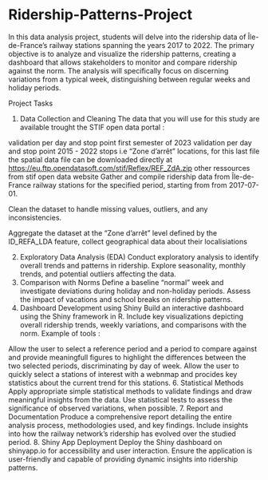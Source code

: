 # Ridership-Patterns-Project

In this data analysis project, students will delve into the ridership data of Île-de-France’s railway stations spanning the years 2017 to 2022. The primary objective is to analyze and visualize the ridership patterns, creating a dashboard that allows stakeholders to monitor and compare ridership against the norm. The analysis will specifically focus on discerning variations from a typical week, distinguishing between regular weeks and holiday periods.

Project Tasks
1. Data Collection and Cleaning
The data that you will use for this study are available trought the STIF open data portal :

validation per day and stop point first semester of 2023
validation per day and stop point 2015 - 2022
stops i.e “Zone d’arrêt” locations, for this last file the spatial data file can be downloaded directly at https://eu.ftp.opendatasoft.com/stif/Reflex/REF_ZdA.zip
other ressources from stif open data website
Gather and compile ridership data from Île-de-France railway stations for the specified period, starting from from 2017-07-01.

Clean the dataset to handle missing values, outliers, and any inconsistencies.

Aggregate the dataset at the “Zone d’arrêt” level defined by the ID_REFA_LDA feature, collect geographical data about their localisiations

2. Exploratory Data Analysis (EDA)
Conduct exploratory analysis to identify overall trends and patterns in ridership.
Explore seasonality, monthly trends, and potential outliers affecting the data.
4. Comparison with Norms
Define a baseline “normal” week and investigate deviations during holiday and non-holiday periods.
Assess the impact of vacations and school breaks on ridership patterns.
5. Dashboard Development using Shiny
Build an interactive dashboard using the Shiny framework in R.
Include key visualizations depicting overall ridership trends, weekly variations, and comparisons with the norm.
Example of tools :

Allow the user to select a reference period and a period to compare against and provide meaningfull figures to highlight the differences between the two selected periods, discriminating by day of week.
Allow the user to quickly select a stations of interest with a webnmap and procides key statistics about the current trend for this stations.
6. Statistical Methods
Apply appropriate simple statistical methods to validate findings and draw meaningful insights from the data.
Use statistical tests to assess the significance of observed variations, when possible.
7. Report and Documentation
Produce a comprehensive report detailing the entire analysis process, methodologies used, and key findings.
Include insights into how the railway network’s ridership has evolved over the studied period.
8. Shiny App Deployment
Deploy the Shiny dashboard on shinyapp.io for accessibility and user interaction.
Ensure the application is user-friendly and capable of providing dynamic insights into ridership patterns.
